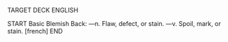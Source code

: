 TARGET DECK
ENGLISH

START
Basic
Blemish
Back: —n. Flaw, defect, or stain. —v. Spoil, mark, or stain. [french]
END
